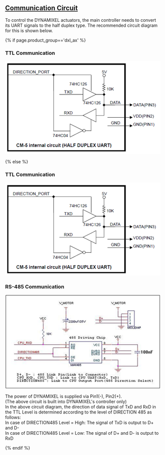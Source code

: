 ## [Communication Circuit](#communication-circuit)
To control the DYNAMIXEL actuators, the main controller needs to convert its UART signals to the half duplex type. The recommended circuit diagram for this is shown below.

{% if page.product_group=='dxl_ax' %}
### TTL Communication
![](/assets/images/dxl/ttl_circuit.png)

{% else %}

### TTL Communication
![](/assets/images/dxl/ttl_circuit.png)

### RS-485 Communication
![](/assets/images/dxl/485_circuit.png)

The power of DYNAMIXEL is supplied via Pin1(-), Pin2(+).  
(The above circuit is built into DYNAMIXEL's controller only)  
In the above circuit diagram, the direction of data signal of TxD and RxD in the TTL Level is determined according to the level of DIRECTION 485 as follows:  
In case of DIRECTION485 Level = High: The signal of TxD is output to D+ and D-  
In case of DIRECTION485 Level = Low: The signal of D+ and D- is output to RxD  

{% endif %}
